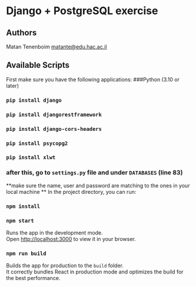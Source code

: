 # Django + PostgreSQL exercise

## Authors
Matan Tenenboim matante@edu.hac.ac.il

## Available Scripts
First make sure you have the following applications:
###Python (3.10 or later)

### `pip install django`

### `pip install djangorestframework`

### `pip install django-cors-headers`

### `pip install psycopg2`

### `pip install xlwt`

### after this, go to `settings.py` file and under `DATABASES` (line 83) 

**make sure the name, user and password are matching to the ones in your local machine 
**
In the project directory, you can run:
### `npm install`
### `npm start`

Runs the app in the development mode.\
Open [http://localhost:3000](http://localhost:3000) to view it in your browser.

### `npm run build`

Builds the app for production to the `build` folder.\
It correctly bundles React in production mode and optimizes the build for the best performance.
